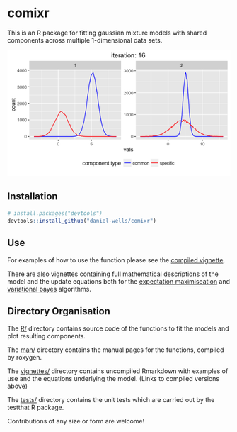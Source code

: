 # comixr
This is an R package for fitting gaussian mixture models with shared components across multiple 1-dimensional data sets.

![Example shared component mixture model](vignettes/example.png)

## Installation

```R
# install.packages("devtools")
devtools::install_github("daniel-wells/comixr")
```

## Use
For examples of how to use the function please see the [compiled vignette](http://rpubs.com/wells/comixr).

There are also vignettes containing full mathematical descriptions of the model and the update equations both for the [expectation maximiseation](https://cdn.rawgit.com/daniel-wells/comixr/master/vignettes/GMM-EM.html) and [variational bayes](https://cdn.rawgit.com/daniel-wells/comixr/master/vignettes/GMM-VB.html) algorithms.

## Directory Organisation
The [R/](R/) directory contains source code of the functions to fit the models and plot resulting components.

The [man/](man/) directory contains the manual pages for the functions, compiled by roxygen.

The [vignettes/](vignettes/) directory contains uncompiled Rmarkdown with examples of use and the equations underlying the model. (Links to compiled versions above)

The [tests/](tests/) directory contains the unit tests which are carried out by the testthat R package.

Contributions of any size or form are welcome!